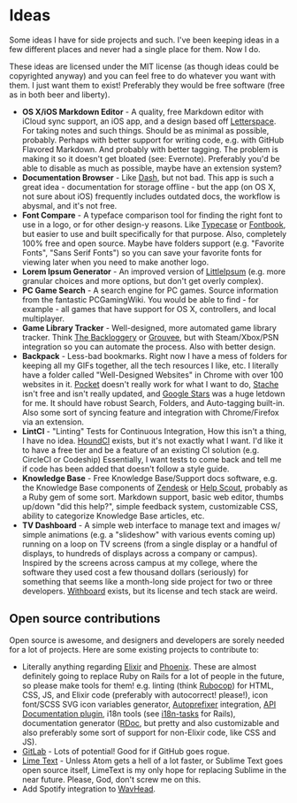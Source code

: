 # Ideas

Some ideas I have for side projects and such. I've been keeping ideas in a few different places and never had a single place for them. Now I do.

These ideas are licensed under the MIT license (as though ideas could be copyrighted anyway) and you can feel free to do whatever you want with them. I just want them to exist! Preferably they would be free software (free as in both beer and liberty).

- **OS X/iOS Markdown Editor** - A quality, free Markdown editor with iCloud sync support, an iOS app, and a design based off [Letterspace](http://programmerbird.com/letterspace/). For taking notes and such things. Should be as minimal as possible, probably. Perhaps with better support for writing code, e.g. with GitHub Flavored Markdown. And probably with better tagging. The problem is making it so it doesn't get bloated (see: Evernote). Preferably you'd be able to disable as much as possible, maybe have an extension system?
- **Documentation Browser** - Like [Dash](https://kapeli.com/dash), but not bad. This app is such a great idea - documentation for storage offline - but the app (on OS X, not sure about iOS) frequently includes outdated docs, the workflow is abysmal, and it's not free.
- **Font Compare** - A typeface comparison tool for finding the right font to use in a logo, or for other design-y reasons. Like [Typecase](http://typecaseapp.com/) or [Fontbook](https://support.apple.com/en-us/HT201749), but easier to use and built specifically for that purpose. Also, completely 100% free and open source. Maybe have folders support (e.g. "Favorite Fonts", "Sans Serif Fonts") so you can save your favorite fonts for viewing later when you need to make another logo.
- **Lorem Ipsum Generator** - An improved version of [LittleIpsum](http://littleipsum.com/) (e.g. more granular choices and more options, but don't get overly complex).
- **PC Game Search** - A search engine for PC games. Source information from the fantastic PCGamingWiki. You would be able to find - for example - all games that have support for OS X, controllers, and local multiplayer.
- **Game Library Tracker** - Well-designed, more automated game library tracker. Think [The Backloggery](http://www.backloggery.com/) or [Grouvee](https://www.grouvee.com/), but with Steam/Xbox/PSN integration so you can automate the process. Also with better design.
- **Backpack** - Less-bad bookmarks. Right now I have a mess of folders for keeping all my GIFs together, all the tech resources I like, etc. I literally have a folder called "Well-Designed Websites" in Chrome with over 100 websites in it. [Pocket](https://getpocket.com/) doesn't really work for what I want to do, [Stache](http://getstache.com/) isn't free and isn't really updated, and [Google Stars](https://chrome.google.com/webstore/detail/bookmark-manager/gmlllbghnfkpflemihljekbapjopfjik?hl=en) was a huge letdown for me. It should have robust Search, Folders, and Auto-tagging built-in. Also some sort of syncing feature and integration with Chrome/Firefox via an extension.
- **LintCI** - "Linting" Tests for Continuous Integration, How this isn't a thing, I have no idea. [HoundCI](https://houndci.com/) exists, but it's not exactly what I want. I'd like it to have a free tier and be a feature of an existing CI solution (e.g. CircleCI or Codeship) Essentially, I want tests to come back and tell me if code has been added that doesn't follow a style guide.
- **Knowledge Base** - Free Knowledge Base/Support docs software, e.g. the Knowledge Base components of [Zendesk](https://www.zendesk.com/) or [Help Scout](https://www.helpscout.net/), probably as a Ruby gem of some sort. Markdown support, basic web editor, thumbs up/down "did this help?", simple feedback system, customizable CSS, ability to categorize Knowledge Base articles, etc.
- **TV Dashboard** - A simple web interface to manage text and images w/ simple animations (e.g. a "slideshow" with various events coming up) running on a loop on TV screens (from a single display or a handful of displays, to hundreds of displays across a company or campus). Inspired by the screens across campus at my college, where the software they used cost a few thousand dollars (seriously) for something that seems like a month-long side project for two or three developers. [Withboard](https://github.com/scopely/withboard) exists, but its license and tech stack are weird.

## Open source contributions
Open source is awesome, and designers and developers are sorely needed for a lot of projects. Here are some existing projects to contribute to:

- Literally anything regarding [Elixir](http://elixir-lang.org/) and [Phoenix](http://www.phoenixframework.org/). These are almost definitely going to replace Ruby on Rails for a lot of people in the future, so please make tools for them! e.g. linting (think [Rubocop](https://github.com/bbatsov/rubocop)) for HTML, CSS, JS, and Elixir code (preferably with autocorrect! please!), icon font/SCSS SVG icon variables generator, [Autoprefixer](https://github.com/postcss/autoprefixer) integration, [API Documentation plugin](https://github.com/droptheplot/apipony), i18n tools (see [i18n-tasks](https://github.com/glebm/i18n-tasks) for Rails), documentation generator ([RDoc](https://github.com/rdoc/rdoc), but pretty and also customizable and also preferably some sort of support for non-Elixir code, like CSS and JS).
- [GitLab](https://about.gitlab.com/) - Lots of potential! Good for if GitHub goes rogue.
- [Lime Text](http://limetext.org/) - Unless Atom gets a hell of a lot faster, or Sublime Text goes open source itself, LimeText is my only hope for replacing Sublime in the near future. Please, God, don't screw me on this.
- Add Spotify integration to [WavHead](https://noidedmedia.github.io/WavHead/).
